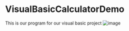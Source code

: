 # VisualBasicCalculatorDemo
This is our program for our visual basic project
![image](https://github.com/aarboine0/VisualBasicCalculatorDemo/assets/93241249/6c244177-8903-4927-be3a-65330560fafe)
